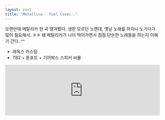 ```yaml
---
layout: post
title: "Metallica - Fuel Cover.."
---
```



오랜만에 메탈리카 한 곡 땡겨봤다..생판 모르던 노랜데, 옛날 노래를 하자니 노가다가 많이 필요해서..ㅎㅎ 왜 메탈리카가 나이 먹어가면서 점점 단순한 노래들을 하는지 이해가 간다..^^

- 레독스 커스텀
- TB2 + 톤포트 + 기어박스 스피커 씨뮬



<iframe width="100%" height="166" scrolling="no" frameborder="no" src="https://w.soundcloud.com/player/?url=https%3A//api.soundcloud.com/tracks/132485732&amp;color=ff5500&amp;auto_play=false&amp;hide_related=false&amp;show_artwork=true"></iframe>





